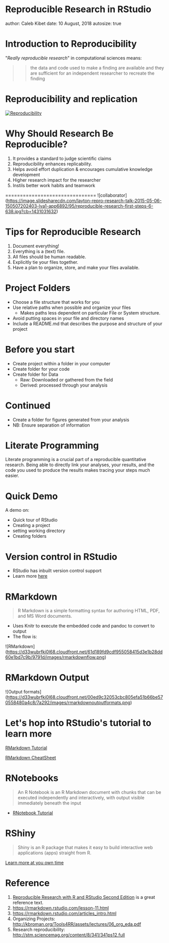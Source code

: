 Reproducible Research in RStudio
========================================================
author: Caleb Kibet
date: 10 August, 2018
autosize: true

Introduction to Reproducibility
========================================================
"*Really reproducible research*" in computational sciences means:

>>the data and code used to make a finding are available and they are sufficient for an independent researcher to recreate the finding
    

Reproducibility and replication
=================================

[![Reproducibility](http://ijobs.rutgers.edu/wordpress/wp-content/uploads/2016/10/repeatability-vs-reproducibility-e1476212931590.jpg)](https://twitter.com/i/status/1027640401610661889)


Why Should Research Be Reproducible?
================================

1. It provides a standard to judge scientific claims
2. Reproducibility enhances replicability.
3. Helps avoid effort duplication & encourages cumulative knowledge development
4. Higher research impact for the researcher
5. Instils better work habits and teamwork

===============================
![collaborator]
(https://image.slidesharecdn.com/layton-repro-research-talk-2015-05-06-150507202403-lva1-app6892/95/reproducible-research-first-steps-6-638.jpg?cb=1431031632)


Tips for Reproducible Research
================================
1. Document everything!
2. Everything is a (text) file.
3. All files should be human readable.
3. Explicitly tie your files together.
5. Have a plan to organize, store, and make your files available.

Project Folders
================================
- Choose a file structure that works for you
- Use relative paths when possible and organize your files
    - Makes paths less dependent on particular File or System structure.
- Avoid putting spaces in your file and directory names
- Include a README.md that describes the purpose and structure of your project

Before you start
===============================
* Create project within a folder in your computer
* Create folder for your code
* Create folder for Data
  * Raw: Downloaded or gathered from the field
  * Derived: processed through your analysis


Continued
======================
* Create a folder for figures generated from your analysis
* NB: Ensure separation of information


Literate Programming
====================
Literate programming is a crucial part of a reproducible quantitative research. Being able to directly link your analyses, your results, and the code you used to produce the results makes tracing your steps much easier.


Quick Demo
===============================================
A demo on:
* Quick tour of RStudio
* Creating a project
* setting working directory
* Creating folders

Version control in RStudio
========================
- RStudio has inbuilt version control support
- Learn more [here](https://aberdeenstudygroup.github.io/studyGroup/lessons/SG-T1-GitHubVersionControl/VersionControl/)

RMarkdown
===========================
>R Markdown is a simple formatting syntax for authoring HTML, PDF, and MS Word documents. 

- Uses Knitr to execute the embedded code and pandoc to convert to output
- The flow is:

![RMarkdown] (https://d33wubrfki0l68.cloudfront.net/61d189fd9cdf955058415d3e1b28dd60e1bd7c9b/9791d/images/rmarkdownflow.png)

RMarkdown Output
========================
![Output formats] (https://d33wubrfki0l68.cloudfront.net/00ed9c32053cbc805efa51b66be570558480a4c8/7a292/images/rmarkdownoutputformats.png)

Let's hop into RStudio's tutorial to learn more
================================

[RMarkdown Tutorial](https://rmarkdown.rstudio.com/authoring_quick_tour.html)

[RMarkdown CheatSheet](http://www.rstudio.com/wp-content/uploads/2015/02/rmarkdown-cheatsheet.pdf)

RNotebooks
==========================

>An R Notebook is an R Markdown document with chunks that can be executed independently and interactively, with output visible immediately beneath the input

- [RNotebook Tutorial](https://rmarkdown.rstudio.com/r_notebooks)

RShiny
===================
> Shiny is an R package that makes it easy to build interactive web applications (apps) straight from R.

[Learn more at you own time](https://shiny.rstudio.com/tutorial/written-tutorial/lesson1/)


Reference
===================
1. [Reproducible Research with R and RStudio Second Edition](https://englianhu.files.wordpress.com/2016/01/reproducible-research-with-r-and-studio-2nd-edition.pdf) is a great reference text.
2. https://rmarkdown.rstudio.com/lesson-11.html
3. https://rmarkdown.rstudio.com/articles_intro.html
4. Organizing Projects: http://kbroman.org/Tools4RR/assets/lectures/06_org_eda.pdf
5. Research reproducibility: http://stm.sciencemag.org/content/8/341/341ps12.full


